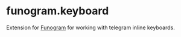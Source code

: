 # funogram.keyboard

Extension for [Funogram](https://github.com/Dolfik1/Funogram/) for working with telegram inline keyboards.
